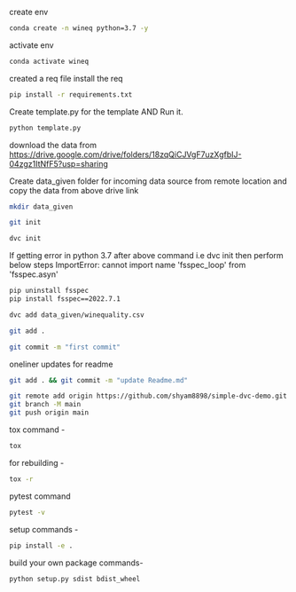 create env

```bash
conda create -n wineq python=3.7 -y
```
activate env

```bash
conda activate wineq
```

created a req file
install the req

```bash
pip install -r requirements.txt
```

Create template.py for the template AND Run it.

```bash
python template.py
```
download the data from
https://drive.google.com/drive/folders/18zqQiCJVgF7uzXgfbIJ-04zgz1ItNfF5?usp=sharing

Create data_given folder for incoming data source from remote location and copy the data from above drive link

```bash
mkdir data_given
```

```bash
git init
```

```bash
dvc init
```
If getting error in python 3.7 after above command i.e dvc init then perform below steps
ImportError: cannot import name 'fsspec_loop' from 'fsspec.asyn'

```bash
pip uninstall fsspec
pip install fsspec==2022.7.1
```

```bash
dvc add data_given/winequality.csv
```

```bash
git add .
```

```bash
git commit -m "first commit"
```
oneliner updates for readme

```bash
git add . && git commit -m "update Readme.md"
```

```bash
git remote add origin https://github.com/shyam8898/simple-dvc-demo.git
git branch -M main
git push origin main
```
tox command -

```bash
tox
```
for rebuilding -

```bash
tox -r
```
pytest command

```bash
pytest -v
```
setup commands -

```bash
pip install -e .
```
build your own package commands-

```bash
python setup.py sdist bdist_wheel
```